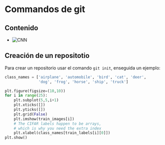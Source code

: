 # Commandos de git
## Contenido
* ![CNN](https://www.tensorflow.org/tutorials/images/cnn?hl=es-419)
  
## Creación de un repositotio
Para crear un repositorio usar el comando `git init`, enseguida un ejemplo:
```python
class_names = ['airplane', 'automobile', 'bird', 'cat', 'deer',
               'dog', 'frog', 'horse', 'ship', 'truck']

plt.figure(figsize=(10,10))
for i in range(25):
    plt.subplot(5,5,i+1)
    plt.xticks([])
    plt.yticks([])
    plt.grid(False)
    plt.imshow(train_images[i])
    # The CIFAR labels happen to be arrays, 
    # which is why you need the extra index
    plt.xlabel(class_names[train_labels[i][0]])
plt.show()
```
